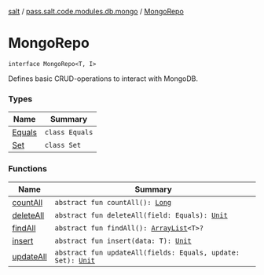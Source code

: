 [salt](../../index.md) / [pass.salt.code.modules.db.mongo](../index.md) / [MongoRepo](./index.md)

# MongoRepo

`interface MongoRepo<T, I>`

Defines basic CRUD-operations to interact with MongoDB.

### Types

| Name | Summary |
|---|---|
| [Equals](-equals/index.md) | `class Equals` |
| [Set](-set/index.md) | `class Set` |

### Functions

| Name | Summary |
|---|---|
| [countAll](count-all.md) | `abstract fun countAll(): `[`Long`](https://kotlinlang.org/api/latest/jvm/stdlib/kotlin/-long/index.html) |
| [deleteAll](delete-all.md) | `abstract fun deleteAll(field: Equals): `[`Unit`](https://kotlinlang.org/api/latest/jvm/stdlib/kotlin/-unit/index.html) |
| [findAll](find-all.md) | `abstract fun findAll(): `[`ArrayList`](https://kotlinlang.org/api/latest/jvm/stdlib/kotlin.collections/-array-list/index.html)`<T>?` |
| [insert](insert.md) | `abstract fun insert(data: T): `[`Unit`](https://kotlinlang.org/api/latest/jvm/stdlib/kotlin/-unit/index.html) |
| [updateAll](update-all.md) | `abstract fun updateAll(fields: Equals, update: Set): `[`Unit`](https://kotlinlang.org/api/latest/jvm/stdlib/kotlin/-unit/index.html) |
